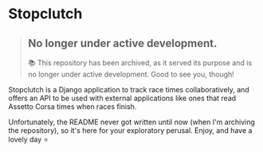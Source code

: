 # Stopclutch

> ## No longer under active development.
>
>  📚 This repository has been archived, as it served its purpose and is no longer under active development. Good to see you, though!

Stopclutch is a Django application to track race times collaboratively, and offers an API to be used with external applications like ones that read Assetto Corsa times when races finish.

Unfortunately, the README never got written until now (when I'm archiving the repository), so it's here for your exploratory perusal. Enjoy, and have a lovely day ⭐️
